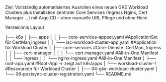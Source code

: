 Ziel: Vollständig automatisiertes Ausrollen eines neuen GKE Workload Clusters plus Installation zentraler Core Services (Ingress Nginx, Cert Manager …) mit Argo CD – ohne manuelle URL Pflege und ohne Helm.

Verzeichnis Layout

├── k8s
│   ├── apps
│   │   ├── core-services-appset.yaml     #ApplicationSet für CertMan,Ingress 
│   │   └── iac-workload-cluster-app.yaml #Application für Workload Cluster
│   ├── core-services                     #Core-Dienste: CertMan, Ingress
│   │   ├── cert-manager
│   │   │   └── cert-manager.yaml         #All-in-One Manifest
│   │   └── ingress
│   │       └── nginx-ingress.yaml        #All-in-One Manifest
│   ├── root-app.yaml                     #Root-App -> zeigt auf k8s/apps
│   └── workload-cluster-1                #Ressourcen für Workload Cluster
│       ├── 04-gke-workload-cluster.yaml
│       └── 06-postsync-cluster-registration.yaml
└── README.md
